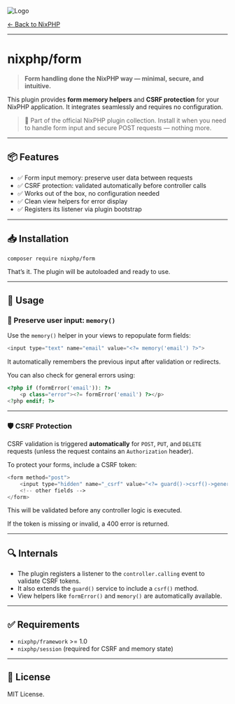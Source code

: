 ![Logo](https://nixphp.github.io/docs/assets/nixphp-logo-small.png)

[← Back to NixPHP](https://github.com/nixphp/framework)

---

# nixphp/form

> **Form handling done the NixPHP way — minimal, secure, and intuitive.**

This plugin provides **form memory helpers** and **CSRF protection** for your NixPHP application.
It integrates seamlessly and requires no configuration.

> 🧩 Part of the official NixPHP plugin collection.
> Install it when you need to handle form input and secure POST requests — nothing more.

---

## 📦 Features

* ✅ Form input memory: preserve user data between requests
* ✅ CSRF protection: validated automatically before controller calls
* ✅ Works out of the box, no configuration needed
* ✅ Clean view helpers for error display
* ✅ Registers its listener via plugin bootstrap

---

## 📥 Installation

```bash
composer require nixphp/form
```

That’s it. The plugin will be autoloaded and ready to use.

---

## 🚀 Usage

### 🧠 Preserve user input: `memory()`

Use the `memory()` helper in your views to repopulate form fields:

```php
<input type="text" name="email" value="<?= memory('email') ?>">
```

It automatically remembers the previous input after validation or redirects.

You can also check for general errors using:

```php
<?php if (formError('email')): ?>
    <p class="error"><?= formError('email') ?></p>
<?php endif; ?>
```

---

### 🛡️ CSRF Protection

CSRF validation is triggered **automatically** for `POST`, `PUT`, and `DELETE` requests
(unless the request contains an `Authorization` header).

To protect your forms, include a CSRF token:

```php
<form method="post">
    <input type="hidden" name="_csrf" value="<?= guard()->csrf()->generate() ?>">
    <!-- other fields -->
</form>
```

This will be validated before any controller logic is executed.

If the token is missing or invalid, a 400 error is returned.

---

## 🔍 Internals

* The plugin registers a listener to the `controller.calling` event to validate CSRF tokens.
* It also extends the `guard()` service to include a `csrf()` method.
* View helpers like `formError()` and `memory()` are automatically available.

---

## ✅ Requirements

* `nixphp/framework` >= 1.0
* `nixphp/session` (required for CSRF and memory state)

---

## 📄 License

MIT License.